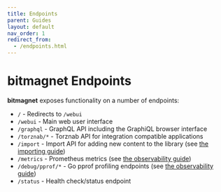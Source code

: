 ```yaml
---
title: Endpoints
parent: Guides
layout: default
nav_order: 1
redirect_from:
  - /endpoints.html
---
```


# **bitmagnet** Endpoints

**bitmagnet** exposes functionality on a number of endpoints:

- `/` - Redirects to `/webui`
- `/webui` - Main web user interface
- `/graphql` - GraphQL API including the GraphiQL browser interface
- `/torznab/*` - Torznab API for integration compatible applications
- `/import` - Import API for adding new content to the library (see [the importing guide](/guides/import.html))
- `/metrics` - Prometheus metrics (see [the observability guide](/guides/observability-telemetry.html))
- `/debug/pprof/*` - Go pprof profiling endpoints (see [the observability guide](/guides/observability-telemetry.html))
- `/status` - Health check/status endpoint
